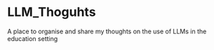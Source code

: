 # LLM_Thoguhts
A place to organise and share my thoughts on the use of LLMs in the education setting
